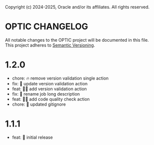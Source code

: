 Copyright (c) 2024-2025, Oracle and/or its affiliates. All rights reserved.

# OPTIC CHANGELOG

All notable changes to the OPTIC project will be documented in
this file. This project adheres to [Semantic Versioning](http://semver.org/).

# 1.2.0
* chore: 🔥 remove version validation single action
* fix: 💚 update version validation action
* feat: 👷‍♂️ add version validation action
* fix: 🚚 rename job long description
* feat: 👷‍♂️ add code quality check action
* chore: 🙈 updated gitignore

# 1.1.1
* feat: 🎉 initial release
